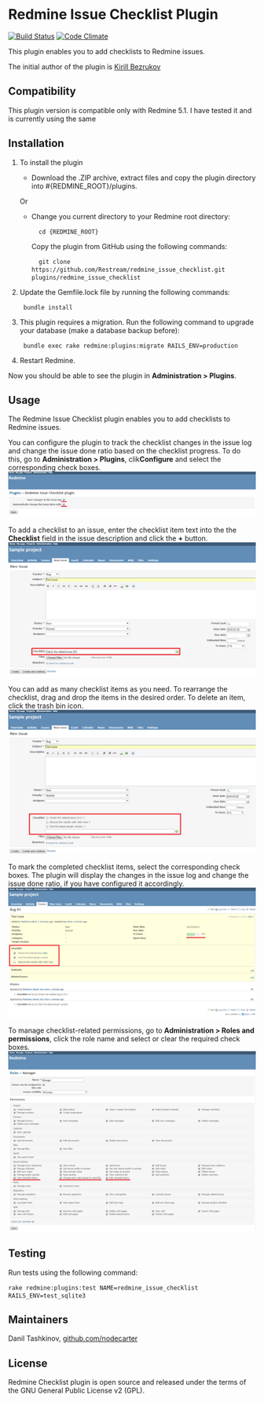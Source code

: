 # Redmine Issue Checklist Plugin

[![Build Status](https://travis-ci.org/Restream/redmine_issue_checklist.svg?branch=master)](https://travis-ci.org/Restream/redmine_issue_checklist)
[![Code Climate](https://codeclimate.com/github/Restream/redmine_issue_checklist/badges/gpa.svg)](https://codeclimate.com/github/Restream/redmine_issue_checklist)

This plugin enables you to add checklists to Redmine issues. 

The initial author of the plugin is [Kirill Bezrukov](http://www.redminecrm.com/projects/checklist/pages/1)

## Compatibility

This plugin version is compatible only with Redmine 5.1. I have tested it and is currently using the same

## Installation

1. To install the plugin
    * Download the .ZIP archive, extract files and copy the plugin directory into #{REDMINE_ROOT}/plugins.
    
    Or

    * Change you current directory to your Redmine root directory:  

            cd {REDMINE_ROOT}
            
      Copy the plugin from GitHub using the following commands:
      
            git clone https://github.com/Restream/redmine_issue_checklist.git plugins/redmine_issue_checklist
            
2. Update the Gemfile.lock file by running the following commands:  

        bundle install
            
3. This plugin requires a migration. Run the following command to upgrade your database (make a database backup before):  

        bundle exec rake redmine:plugins:migrate RAILS_ENV=production 
        
4. Restart Redmine.

Now you should be able to see the plugin in **Administration > Plugins**.

## Usage

The Redmine Issue Checklist plugin enables you to add checklists to Redmine issues.

You can configure the plugin to track the checklist changes in the issue log and change the issue done ratio based on the checklist progress. To do this, go to **Administration > Plugins**, clik**Configure** and select the corresponding check boxes.  
![plugin settings](doc/issue_checklist_1.png)

To add a checklist to an issue, enter the checklist item text into the the **Checklist** field in the issue description and click the **+** button.  
![checklist item](doc/issue_checklist_2.png)

You can add as many checklist items as you need. To rearrange the checklist, drag and drop the items in the desired order. To delete an item, click the trash bin icon.  
![checklist item](doc/issue_checklist_3.png)

To mark the completed checklist items, select the corresponding check boxes. The plugin will display the changes in the issue log and change the issue done ratio, if you have configured it accordingly.  
![progress](doc/issue_checklist_4.png)

To manage checklist-related permissions, go to **Administration > Roles and permissions**, click the role name and select or clear the required check boxes.  
![permissions](doc/issue_checklist_5.png)

## Testing

Run tests using the following command:

    rake redmine:plugins:test NAME=redmine_issue_checklist RAILS_ENV=test_sqlite3
    
## Maintainers

Danil Tashkinov, [github.com/nodecarter](https://github.com/nodecarter)
 
## License

Redmine Checklist plugin is open source and released under the terms of the GNU General Public License v2 (GPL).
